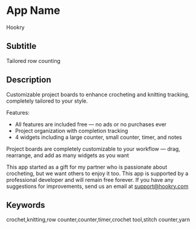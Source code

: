 # App Name

Hookry

## Subtitle

Tailored row counting

## Description

Customizable project boards to enhance crocheting and knitting tracking, completely tailored to your style.

Features:
- All features are included free — no ads or no purchases ever
- Project organization with completion tracking
- 4 widgets including a large counter, small counter, timer, and notes

Project boards are completely customizable to your workflow — drag, rearrange, and add as many widgets as you want

This app started as a gift for my partner who is passionate about crocheting, but we want others to enjoy it too. This app is supported by a professional developer and will remain free forever. If you have any suggestions for improvements, send us an email at support@hookry.com

## Keywords

crochet,knitting,row counter,counter,timer,crochet tool,stitch counter,yarn
